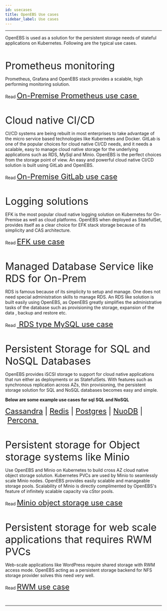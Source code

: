 ```yaml
---
id: usecases
title: OpenEBS Use cases
sidebar_label: Use cases
---
```

------

OpenEBS is used as a solution for the persistent storage needs of stateful applications on Kubernetes. Following are the typical use cases.

<br>

<font size="6">Prometheus monitoring</font>

Prometheus, Grafana and OpenEBS stack provides a scalable, high performing monitoring solution. 

Read <font size="5"><a href="/v170/docs/next/prometheus.html" target="_blank">On-Premise Prometheus use case </a></font>

<br>

<font size="6">Cloud native CI/CD</font>

CI/CD systems are being rebuilt in most enterprises to take advantage of the micro service based technologies like Kubernetes and Docker. GitLab is one of the popular choices for cloud native CI/CD needs, and it needs a scalable, easy to manage cloud native storage for the underlying applications such as RDS, MySql and Minio. OpenEBS is the perfect choices from the storage point of view.  An easy and powerful cloud native CI/CD solution is built using GitLab and OpenEBS.

Read <font size="5"><a href="/v170/docs/next/gitlab.html" target="_blank">On-Premise GitLab use case</a></font>

<br>

<font size="6">Logging solutions</font>

EFK is the most popular cloud native logging solution on Kubernetes for On-Premise as well as cloud platforms. OpenEBS when deployed as StatefulSet, provides itself as a clear choice for EFK stack storage because of its simplicity and CAS architecture.

Read <font size="5"><a href="/v170/docs/next/elasticsearch.html" target="_blank">EFK use case </a></font>

<br>

<font size="6">Managed Database Service like RDS  for On-Prem</font> 

RDS is famous because of its simplicity to setup and manage. One does not need special administration skills to manage RDS. An RDS like solution is built easily using OpenEBS, as OpenEBS greatly simplifies the administrative tasks of the database such as provisioning the storage, expansion of the data , backup and restore etc.

Read <font size="5"><a href="/v170/docs/next/mysql.html" target="_blank"> RDS type MySQL use case </a></font>

<br>

<font size="6">Persistent Storage for SQL and NoSQL Databases </font>

OpenEBS provides iSCSI storage to support for cloud native applications that run either as deployments or as StatefulSets. With features such as synchronous replication across AZs, thin provisioning, the persistent storage solution for SQL and NoSQL databases becomes easy and simple. 

**Below are some example use cases for sql  SQL and NoSQL**

<font size="5"><a href="/v170/docs/next/cassandra.html" target="_blank">Cassandra</a> | <a href="/v170/docs/next/redis.html" target="_blank">Redis</a> | <a href="/v170/docs/next/postgres.html" target="_blank">Postgres</a> | <a href="/v170/docs/next/nuodb.html" target="_blank">NuoDB</a> | <a href="/v170/docs/next/percona.html" target="_blank">Percona </a></font>



<br>

<font size="6">Persistent storage for Object storage systems like Minio</font>

Use OpenEBS and Minio on Kubernetes to build cross AZ cloud native object storage solution. Kubernetes PVCs are used by Minio to seamlessly scale Minio nodes. OpenEBS provides easily scalable and manageable storage pools. Scalability of Minio is directly complimented by OpenEBS's feature of infinitely scalable capacity via cStor pools.  

Read <font size="5"><a href="/v170/docs/next/minio.html" target="_blank">Minio object storage use case </a></font>

<br>



<font size="6">Persistent storage for web scale applications that requires RWM PVCs</font>



Web-scale applications like WordPress require shared storage with RWM access mode. OpenEBS acting as a persistent storage backend for NFS storage provider solves this need very well. 

Read <font size="5"><a href="/v170/docs/next/rwm.html" target="_blank">RWM use case </a></font>

<br>

<hr>

<br>



<!-- Hotjar Tracking Code for https://docs.openebs.io -->
<script>
   (function(h,o,t,j,a,r){
       h.hj=h.hj||function(){(h.hj.q=h.hj.q||[]).push(arguments)};
       h._hjSettings={hjid:785693,hjsv:6};
       a=o.getElementsByTagName('head')[0];
       r=o.createElement('script');r.async=1;
       r.src=t+h._hjSettings.hjid+j+h._hjSettings.hjsv;
       a.appendChild(r);
   })(window,document,'https://static.hotjar.com/c/hotjar-','.js?sv=');
</script>


<!-- Global site tag (gtag.js) - Google Analytics -->
<script async src="https://www.googletagmanager.com/gtag/js?id=UA-92076314-12"></script>
<script>
  window.dataLayer = window.dataLayer || [];
  function gtag(){dataLayer.push(arguments);}
  gtag('js', new Date());

  gtag('config', 'UA-92076314-12');
</script>
